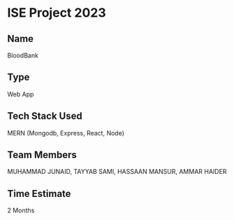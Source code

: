 # ISE Project 2023

## Name
BloodBank

## Type
Web App

## Tech Stack Used
MERN (Mongodb, Express, React, Node)

## Team Members
MUHAMMAD JUNAID, TAYYAB SAMI, HASSAAN MANSUR, AMMAR HAIDER

## Time Estimate
2 Months
